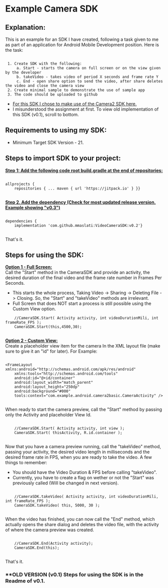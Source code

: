
  
# Example Camera SDK  
  
## Explanation:  
This is an example for an SDK I have created, following a task given to me as part of an application for Android Mobile Development position. Here is the task:  
```  
  
 1. Create SDK with the following:  
	 a. Start - starts the camera on full screen or on the view given by the developer  
	 b. takeVideo - takes video of period X seconds and frame rate Y  
	 c. End - open share option to send the video, after share deletes the video and close the camera view  
 2. Create minimal sample to demonstrate the use of sample app  
 3. The code should be uploaded to github  

```  
* [For this SDK I chose to make use of the Camera2 SDK here.](https://github.com/googlesamples/android-Camera2Basic)  
* I misunderstood the assignment at first. To view old implementation of this SDK (v0.1), scroll to bottom.
## Requirements to using my SDK:  
* Minimum Target SDK Version - 21.  
  
## Steps to import SDK to your project:  
<b><u> Step 1: Add the following code root build.gradle at the end of repositories: </u></b>  
  
    
  
```  
  
allprojects {  
	repositories { ... maven { url 'https://jitpack.io' } }}  
  
```  
  
    
    
<b><u>Step 2. Add the dependency (Check for most updated release version. Example showing "v0.3")</u></b>  
  
```  
  
dependencies {  
	implementation 'com.github.mmaslati:VideoCameraSDK:v0.2'}  
  
```  
That's it.  
 
 ## Steps for using the SDK:  
<b><u>Option 1 - Full Screen:</u></b>  
Call the "Start" method in the CameraSDK and provide an activity, the desired duration of the final video and the frame rate number in Frames Per Seconds. 
* This starts the whole process, Taking Video -> Sharing -> Deleting File -> Closing. So, the "Start" and "takeVideo"
methods are irrelevant.
* Full Screen that does NOT start a process is still possible using the Custom View option.
```  
	//CameraSDK.Start( Activity activity, int videoDurationMili, int frameRate_FPS );
	CameraSDK.Start(this,4500,30);  
  
```  
  
    
<b><u>Option 2 - Custom View:</u></b>  
Create a placeholder view item for the camera In the XML layout file (make sure to give it an "id" for later). For Example:  
```  
  
<FrameLayout xmlns:android="http://schemas.android.com/apk/res/android"    
	xmlns:tools="http://schemas.android.com/tools"    
    android:id="@+id/container"    
    android:layout_width="match_parent"    
    android:layout_height="250dp"    
    android:background="#000"    
    tools:context="com.example.android.camera2basic.CameraActivity" />  
  
```  
When ready to start the camera preview, call the "Start" method by passing only the Activity and placeholder View Id.  
```  

	//CameraSDK.Start( Activity activity, int view );  
	CameraSDK.Start( thisActivity, R.id.container );  
  
```  
Now that you have a camera preview running, call the "takeVideo" method, passing your activity, the desired video length in milliseconds and the desired frame rate in FPS, when you are ready to take the video. A few things to remember:
* You should have the Video Duration & FPS before calling "takeVideo".
* Currently, you have to create a flag on wether or not the "Start" was previously called (Will be changed in next version).
```  

	//CameraSDK.takeVideo( Activity activity, int videoDurationMili, int frameRate_FPS );  
	CameraSDK.takeVideo( this, 5000, 30 ); 
  
```  
When the video has finished, you can now call the "End" method, which actually opens the share dialog and deletes the video file, with the activity of where the camera preview was created.
```  

	//CameraSDK.End(Activity activity);  
	CameraSDK.End(this); 
  
```  
That's it.
    
### **OLD VERSION (v0.1) Steps for using the SDK is in the Readme of v0.1.
